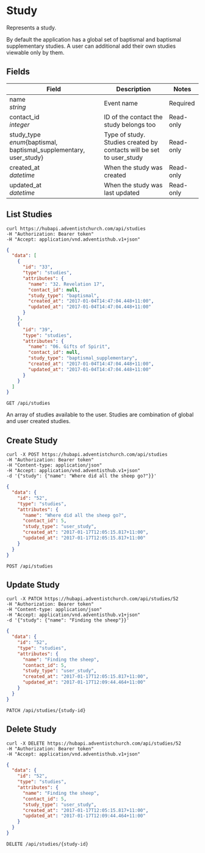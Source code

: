 # Study

Represents a study.

By default the application has a global set of baptismal and baptismal supplementary studies. A user can additional add their own studies viewable only by them.

## Fields

Field | Description | Notes
--------- | ------- | -------
name<br>*string* | Event name | Required
contact_id<br> *integer* | ID of the contact the study belongs too | Read-only
study_type<br>*enum*{baptismal, baptismal_supplementary, user_study} |  Type of study. Studies created by contacts will be set to user_study | Read-only
created_at<br>*datetime* | When the study was created | Read-only
updated_at<br>*datetime* | When the study was last updated | Read-only

## List Studies
```shell
curl https://hubapi.adventistchurch.com/api/studies
-H "Authorization: Bearer token"
-H "Accept: application/vnd.adventisthub.v1+json"
```

```json
{
  "data": [
    {
      "id": "33",
      "type": "studies",
      "attributes": {
        "name": "32. Revelation 17",
        "contact_id": null,
        "study_type": "baptismal",
        "created_at": "2017-01-04T14:47:04.448+11:00",
        "updated_at": "2017-01-04T14:47:04.448+11:00"
      }
    },
    {
      "id": "39",
      "type": "studies",
      "attributes": {
        "name": "06. Gifts of Spirit",
        "contact_id": null,
        "study_type": "baptismal_supplementary",
        "created_at": "2017-01-04T14:47:04.448+11:00",
        "updated_at": "2017-01-04T14:47:04.448+11:00"
      }
    }
  ]
}
```
`GET /api/studies`

An array of studies available to the user. Studies are combination of global and user created studies.


## Create Study
```shell
curl -X POST https://hubapi.adventistchurch.com/api/studies
-H "Authorization: Bearer token"
-H "Content-type: application/json"
-H "Accept: application/vnd.adventisthub.v1+json"
-d '{"study": {"name": "Where did all the sheep go?"}}'
```
```json
{
  "data": {
    "id": "52",
    "type": "studies",
    "attributes": {
      "name": "Where did all the sheep go?",
      "contact_id": 5,
      "study_type": "user_study",
      "created_at": "2017-01-17T12:05:15.817+11:00",
      "updated_at": "2017-01-17T12:05:15.817+11:00"
    }
  }
}
```

`POST /api/studies`

## Update Study

```shell
curl -X PATCH https://hubapi.adventistchurch.com/api/studies/52
-H "Authorization: Bearer token"
-H "Content-type: application/json"
-H "Accept: application/vnd.adventisthub.v1+json"
-d '{"study": {"name": "Finding the sheep"}}'
```
```json
{
  "data": {
    "id": "52",
    "type": "studies",
    "attributes": {
      "name": "Finding the sheep",
      "contact_id": 5,
      "study_type": "user_study",
      "created_at": "2017-01-17T12:05:15.817+11:00",
      "updated_at": "2017-01-17T12:09:44.464+11:00"
    }
  }
}
```

`PATCH /api/studies/{study-id}`

## Delete Study
```shell
curl -X DELETE https://hubapi.adventistchurch.com/api/studies/52
-H "Authorization: Bearer token"
-H "Accept: application/vnd.adventisthub.v1+json"
```
```json
{
  "data": {
    "id": "52",
    "type": "studies",
    "attributes": {
      "name": "Finding the sheep",
      "contact_id": 5,
      "study_type": "user_study",
      "created_at": "2017-01-17T12:05:15.817+11:00",
      "updated_at": "2017-01-17T12:09:44.464+11:00"
    }
  }
}
```

`DELETE /api/studies/{study-id}`